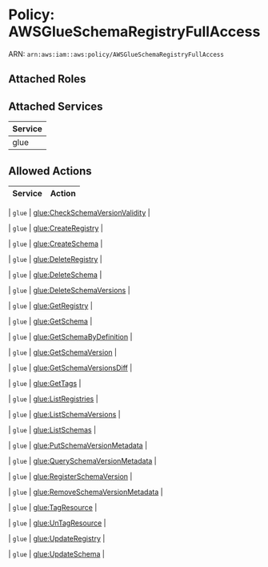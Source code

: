 # Policy: AWSGlueSchemaRegistryFullAccess

ARN: `arn:aws:iam::aws:policy/AWSGlueSchemaRegistryFullAccess`

## Attached Roles

## Attached Services

| Service |
|---------|
| glue |

## Allowed Actions

| Service | Action |
|:-------:|--------|

| `glue` | [glue:CheckSchemaVersionValidity](../actions.md#glue:checkschemaversionvalidity) |

| `glue` | [glue:CreateRegistry](../actions.md#glue:createregistry) |

| `glue` | [glue:CreateSchema](../actions.md#glue:createschema) |

| `glue` | [glue:DeleteRegistry](../actions.md#glue:deleteregistry) |

| `glue` | [glue:DeleteSchema](../actions.md#glue:deleteschema) |

| `glue` | [glue:DeleteSchemaVersions](../actions.md#glue:deleteschemaversions) |

| `glue` | [glue:GetRegistry](../actions.md#glue:getregistry) |

| `glue` | [glue:GetSchema](../actions.md#glue:getschema) |

| `glue` | [glue:GetSchemaByDefinition](../actions.md#glue:getschemabydefinition) |

| `glue` | [glue:GetSchemaVersion](../actions.md#glue:getschemaversion) |

| `glue` | [glue:GetSchemaVersionsDiff](../actions.md#glue:getschemaversionsdiff) |

| `glue` | [glue:GetTags](../actions.md#glue:gettags) |

| `glue` | [glue:ListRegistries](../actions.md#glue:listregistries) |

| `glue` | [glue:ListSchemaVersions](../actions.md#glue:listschemaversions) |

| `glue` | [glue:ListSchemas](../actions.md#glue:listschemas) |

| `glue` | [glue:PutSchemaVersionMetadata](../actions.md#glue:putschemaversionmetadata) |

| `glue` | [glue:QuerySchemaVersionMetadata](../actions.md#glue:queryschemaversionmetadata) |

| `glue` | [glue:RegisterSchemaVersion](../actions.md#glue:registerschemaversion) |

| `glue` | [glue:RemoveSchemaVersionMetadata](../actions.md#glue:removeschemaversionmetadata) |

| `glue` | [glue:TagResource](../actions.md#glue:tagresource) |

| `glue` | [glue:UnTagResource](../actions.md#glue:untagresource) |

| `glue` | [glue:UpdateRegistry](../actions.md#glue:updateregistry) |

| `glue` | [glue:UpdateSchema](../actions.md#glue:updateschema) |

